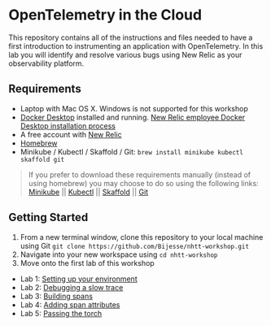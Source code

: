 # OpenTelemetry in the Cloud

This repository contains all of the instructions and files needed to have a first introduction to instrumenting an application with OpenTelemetry. In this lab you will identify and resolve various bugs using New Relic as your observability platform.

## Requirements

* Laptop with Mac OS X. Windows is not supported for this workshop
* [Docker Desktop](https://www.docker.com/products/docker-desktop/) installed and running. [New Relic employee Docker Desktop installation process](https://newrelic.atlassian.net/wiki/spaces/TB/blog/2022/01/28/2397307824/Docker+Hub+SSO+Is+Live)
* A free account with [New Relic](https://newrelic.com)
* [Homebrew](https://brew.sh/)
* Minikube / Kubectl / Skaffold / Git: `brew install minikube kubectl skaffold git`

> If you prefer to download these requirements manually (instead of using homebrew) you may choose to do so using the following links: [Minikube](https://minikube.sigs.k8s.io/docs/start/) || [Kubectl](https://kubernetes.io/docs/tasks/tools/) || [Skaffold](https://skaffold.dev/) || [Git](https://github.com/git-guides/install-git)


## Getting Started

1. From a new terminal window, clone this repository to your local machine using Git `git clone https://github.com/Bijesse/nhtt-workshop.git`
2. Navigate into your new workspace using `cd nhtt-workshop`
3. Move onto the first lab of this workshop

* Lab 1: [Setting up your environment](lab_1-Setting_up_environment.md)
* Lab 2: [Debugging a slow trace](lab_2-Debugging-a-slow-trace.md)
* Lab 3: [Building spans](lab_3-Building-Spans.md)
* Lab 4: [Adding span attributes](lab_4-Span-Attributes.md) 
* Lab 5: [Passing the torch](lab_5-passing-the-torch.md) 
